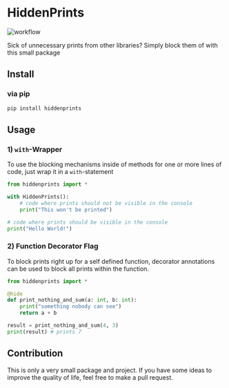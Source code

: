 # HiddenPrints

![workflow](https://github.com/AdmiralLuke/HiddenPrints/actions/workflows/python_package.yml/badge.svg)

Sick of unnecessary prints from other libraries? Simply block them of with this small package

## Install

### via pip

```bash
pip install hiddenprints
```

## Usage

### 1) ``with``-Wrapper
To use the blocking mechanisms inside of methods for one or more lines of code, just wrap it in a ``with``-statement

```py
from hiddenprints import *

with HiddenPrints():
    # code where prints should not be visible in the console
    print("This won't be printed")

# code where prints should be visible in the console
print("Hello World!")
```

### 2) Function Decorator Flag

To block prints right up for a self defined function, decorator annotations can be used to block all prints within the function.

```py
from hiddenprints import *

@hide
def print_nothing_and_sum(a: int, b: int):
    print("something nobody can see")
    return a + b

result = print_nothing_and_sum(4, 3) 
print(result) # prints 7
```

## Contribution

This is only a very small package and project. If you have some ideas to improve the quality of life, feel free to make a pull request.